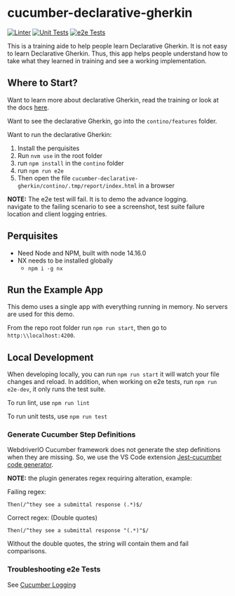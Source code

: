 # cucumber-declarative-gherkin

[![Linter](https://github.com/contino/cucumber-declarative-gherkin/actions/workflows/linter.yml/badge.svg)](https://github.com/contino/cucumber-declarative-gherkin/actions/workflows/linter.yml)
[![Unit Tests](https://github.com/contino/cucumber-declarative-gherkin/actions/workflows/unit-tests.yml/badge.svg)](https://github.com/contino/cucumber-declarative-gherkin/actions/workflows/unit-tests.yml)
[![e2e Tests](https://github.com/contino/cucumber-declarative-gherkin/actions/workflows/e2e-test.yml/badge.svg)](https://github.com/contino/cucumber-declarative-gherkin/actions/workflows/e2e-test.yml)

This is a training aide to help people learn Declarative Gherkin.  It is not
easy to learn Declarative Gherkin.  Thus, this app helps people understand how
to take what they learned in training and see a working implementation.

## Where to Start?

Want to learn more about declarative Gherkin, read the training or
look at the docs [here](./docs/declarative-gherkin.md).

Want to see the declarative Gherkin, go into the `contino/features`
folder.

Want to run the declarative Gherkin:

1. Install the perquisites
1. Run `nvm use` in the root folder
1. run `npm install` in the `contino` folder
1. run `npm run e2e`
1. Then open the file
    `cucumber-declarative-gherkin/contino/.tmp/report/index.html` in a browser

**NOTE:** The e2e test will fail.  It is to demo the advance logging.  
navigate to the failing scenario to see a screenshot, test suite failure
location and client logging entries.

## Perquisites

- Need Node and NPM, built with node 14.16.0
- NX needs to be installed globally
  - `npm i -g nx`

## Run the Example App

This demo uses a single app with everything running in memory.  No servers are
used for this demo.

From the repo root folder run `npm run start`, then go to `http:\\localhost:4200`.

## Local Development

When developing locally, you can run `npm run start` it will watch your file
changes and reload.  In addition, when working on e2e tests, run
`npm run e2e-dev`, it only runs the test suite.

To run lint, use `npm run lint`

To run unit tests, use `npm run test`

### Generate Cucumber Step Definitions

WebdriverIO Cucumber framework does not generate the step definitions when
they are missing.  So, we use the VS Code extension
[Jest-cucumber code generator](https://marketplace.visualstudio.com/items?itemName=Piotr-Porzuczek.jest-cucumber-code-generator-extension).  

**NOTE:** the plugin generates regex requiring alteration, example:

Failing regex:

```gehrkin
Then(/^they see a submittal response (.*)$/
```

Correct regex: (Double quotes)

```gehrkin
Then(/^they see a submittal response "(.*)"$/
```

Without the double quotes, the string will contain them and fail comparisons.

### Troubleshooting e2e Tests

See [Cucumber Logging](./docs/cucumber-logging.md)
